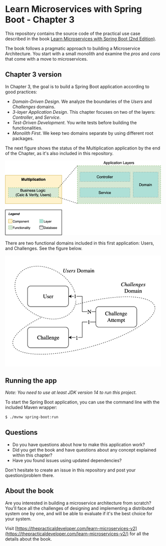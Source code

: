 # Learn Microservices with Spring Boot - Chapter 3

This repository contains the source code of the practical use case described in the book [Learn Microservices with Spring Boot (2nd Edition)](https://thepracticaldeveloper.com/learn-microservices-v2/).

The book follows a pragmatic approach to building a Microservice Architecture. You start with a small monolith and examine the _pros_ and _cons_ that come with a move to microservices. 

## Chapter 3 version

In Chapter 3, the goal is to build a Spring Boot application according to good practices:

* _Domain-Driven Design_. We analyze the boundaries of the _Users_ and _Challenges_ domains.
* _3-layer Application Design_. This chapter focuses on two of the layers: _Controller_, and _Service_. 
* _Test-Driven Development_. You write tests before building the functionalities.
* _Monolith First_. We keep two domains separate by using different root packages.

The next figure shows the status of the Multiplication application by the end of the Chapter, as it's also included in this repository.

![Multiplication application - Logical View - Chapter 3](resources/app-layers-chapter3.png)

There are two functional domains included in this first application: Users, and Challenges. See the figure below.

![Multiplication application - Domains](resources/business_model.png)

## Running the app

_Note: You need to use at least JDK version 14 to run this project._ 

To start the Spring Boot application, you can use the command line with the included Maven wrapper:

```bash
$ ./mvnw spring-boot:run
``` 

## Questions

* Do you have questions about how to make this application work?
* Did you get the book and have questions about any concept explained within this chapter?
* Have you found issues using updated dependencies?

Don't hesitate to create an issue in this repository and post your question/problem there. 

## About the book

Are you interested in building a microservice architecture from scratch? You'll face all the challenges of designing and implementing a distributed system one by one, and will be able to evaluate if it's the best choice for your system.

Visit [https://thepracticaldeveloper.com/learn-microservices-v2](https://thepracticaldeveloper.com/learn-microservices-v2/) for all the details about the book.
